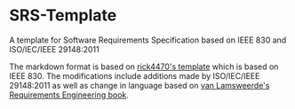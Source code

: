 # SRS-Template
A template for Software Requirements Specification based on IEEE 830 and ISO/IEC/IEEE 29148:2011

The markdown format is based on [rick4470's template](https://github.com/rick4470/IEEE-SRS-Tempate) which is based on IEEE 830. The modifications include additions made by ISO/IEC/IEEE 29148:2011 as well as change in language based on [van Lamsweerde's Requirements Engineering book](https://www.wiley.com/en-us/Requirements+Engineering%3A+From+System+Goals+to+UML+Models+to+Software+Specifications-p-9780470012703).
